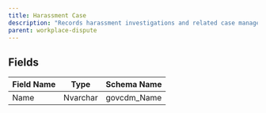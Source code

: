 ```yaml
---
title: Harassment Case
description: "Records harassment investigations and related case management."
parent: workplace-dispute
---
```


## Fields

| Field Name | Type | Schema Name |
|------------|------|-------------|
| Name | Nvarchar | govcdm_Name |
